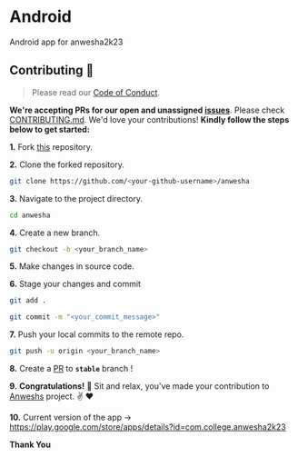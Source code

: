 # Android
Android app for anwesha2k23


## Contributing :handshake:


> Please read our [Code of Conduct](CODE_OF_CONDUCT.md).

**We're accepting PRs for our open and unassigned [issues](https://github.com/Anwesha-2k23/Android/issues)**. Please check [CONTRIBUTING.md](CONTRIBUTING.md). We'd love your contributions! **Kindly follow the steps below to get started:** 

**1.** Fork [this](https://github.com/Anwesha-2k23/Android) repository.

**2.** Clone the forked repository.

```bash
git clone https://github.com/<your-github-username>/anwesha
```

**3.** Navigate to the project directory.

```bash
cd anwesha
```

**4.** Create a new branch.

```bash
git checkout -b <your_branch_name>
```

**5.** Make changes in source code.

**6.** Stage your changes and commit

```bash
git add .

git commit -m "<your_commit_message>"
```

**7.** Push your local commits to the remote repo.

```bash
git push -u origin <your_branch_name>
```

**8.** Create a [PR](https://help.github.com/en/github/collaborating-with-issues-and-pull-requests/creating-a-pull-request) to **`stable`** branch !

**9.** **Congratulations!** :tada: Sit and relax, you've made your contribution to [Anweshs](https://github.com/Anwesha-2k23/Android) project. :v: :heart:

**10.** Current version of the app -> https://play.google.com/store/apps/details?id=com.college.anwesha2k23

**Thank You**

